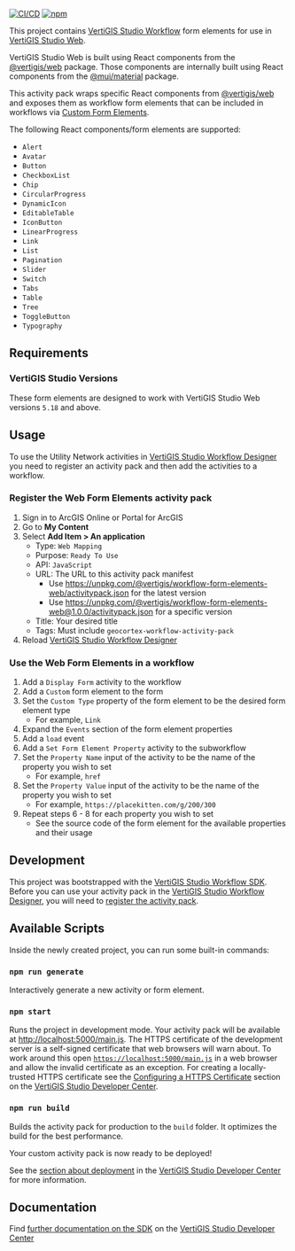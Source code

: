 [![CI/CD](https://github.com/vertigis/workflow-form-elements-web/workflows/CI/CD/badge.svg)](https://github.com/vertigis/workflow-form-elements-web/actions)
[![npm](https://img.shields.io/npm/v/@vertigis/workflow-form-elements-web)](https://www.npmjs.com/package/@vertigis/workflow-form-elements-web)

This project contains [VertiGIS Studio Workflow](https://vertigisstudio.com/products/vertigis-studio-workflow/) form elements for use in [VertiGIS Studio Web](https://vertigisstudio.com/products/vertigis-studio-web/).

VertiGIS Studio Web is built using React components from the [@vertigis/web](https://www.npmjs.com/package/@vertigis/web) package. Those components are internally built using React components from the [@mui/material](https://www.npmjs.com/package/@mui/material) package.

This activity pack wraps specific React components from [@vertigis/web](https://www.npmjs.com/package/@vertigis/web) and exposes them as workflow form elements that can be included in workflows via [Custom Form Elements](https://docs.vertigisstudio.com/workflow/latest/help/Default.htm#wf5/help/form-elements/custom.htm#Custom_Form_Elements?TocPath=Forms%257CForm%2520Element%2520Reference%257CCustom%2520Form%2520Elements%257C_____0).

The following React components/form elements are supported:
- `Alert`
- `Avatar`
- `Button`
- `CheckboxList`
- `Chip`
- `CircularProgress`
- `DynamicIcon`
- `EditableTable`
- `IconButton`
- `LinearProgress`
- `Link`
- `List`
- `Pagination`
- `Slider`
- `Switch`
- `Tabs`
- `Table`
- `Tree`
- `ToggleButton`
- `Typography`

## Requirements

### VertiGIS Studio Versions

These form elements are designed to work with VertiGIS Studio Web versions `5.18` and above.

## Usage
To use the Utility Network activities in [VertiGIS Studio Workflow Designer](https://apps.vertigisstudio.com/workflow/designer/) you need to register an activity pack and then add the activities to a workflow.

### Register the Web Form Elements activity pack

1. Sign in to ArcGIS Online or Portal for ArcGIS
1. Go to **My Content**
1. Select **Add Item > An application**
    - Type: `Web Mapping`
    - Purpose: `Ready To Use`
    - API: `JavaScript`
    - URL: The URL to this activity pack manifest
        - Use https://unpkg.com/@vertigis/workflow-form-elements-web/activitypack.json for the latest version
        - Use https://unpkg.com/@vertigis/workflow-form-elements-web@1.0.0/activitypack.json for a specific version
    - Title: Your desired title
    - Tags: Must include `geocortex-workflow-activity-pack`
1. Reload [VertiGIS Studio Workflow Designer](https://apps.vertigisstudio.com/workflow/designer/)

### Use the Web Form Elements in a workflow

1. Add a `Display Form` activity to the workflow
1. Add a `Custom` form element to the form
1. Set the `Custom Type` property of the form element to be the desired form element type
   - For example, `Link`
1. Expand the `Events` section of the form element properties
1. Add a `load` event
1. Add a `Set Form Element Property` activity to the subworkflow
1. Set the `Property Name` input of the activity to be the name of the property you wish to set
   - For example, `href`
1. Set the `Property Value` input of the activity to be the name of the property you wish to set
   - For example, `https://placekitten.com/g/200/300`
1. Repeat steps 6 - 8 for each property you wish to set
   - See the source code of the form element for the available properties and their usage

## Development

This project was bootstrapped with the [VertiGIS Studio Workflow SDK](https://github.com/geocortex/vertigis-workflow-sdk). Before you can use your activity pack in the [VertiGIS Studio Workflow Designer](https://apps.vertigisstudio.com/workflow/designer/), you will need to [register the activity pack](https://developers.vertigisstudio.com/docs/workflow/sdk-web-overview#register-the-activity-pack).

## Available Scripts

Inside the newly created project, you can run some built-in commands:

### `npm run generate`

Interactively generate a new activity or form element.

### `npm start`

Runs the project in development mode. Your activity pack will be available at [http://localhost:5000/main.js](http://localhost:5000/main.js). The HTTPS certificate of the development server is a self-signed certificate that web browsers will warn about. To work around this open [`https://localhost:5000/main.js`](https://localhost:5000/main.js) in a web browser and allow the invalid certificate as an exception. For creating a locally-trusted HTTPS certificate see the [Configuring a HTTPS Certificate](https://developers.vertigisstudio.com/docs/workflow/sdk-web-overview/#configuring-a-https-certificate) section on the [VertiGIS Studio Developer Center](https://developers.vertigisstudio.com/docs/workflow/overview/).

### `npm run build`

Builds the activity pack for production to the `build` folder. It optimizes the build for the best performance.

Your custom activity pack is now ready to be deployed!

See the [section about deployment](https://developers.vertigisstudio.com/docs/workflow/sdk-web-overview/#deployment) in the [VertiGIS Studio Developer Center](https://developers.vertigisstudio.com/docs/workflow/overview/) for more information.

## Documentation

Find [further documentation on the SDK](https://developers.vertigisstudio.com/docs/workflow/sdk-web-overview/) on the [VertiGIS Studio Developer Center](https://developers.vertigisstudio.com/docs/workflow/overview/)
